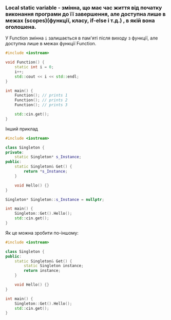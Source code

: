 ### Local static variable - змінна, що має час життя від початку виконання програми до її завершення, але доступна лише в межах (**scope**s)(функції, класу, if-else і т.д.) , в якій вона оголошена.

У Function змінна `i` залишається в пам'яті після виходу з функції, але доступна лише в межах функції Function.

```cpp
#include <iostream>

void Function() {
    static int i = 0;
    i++;
    std::cout << i << std::endl;
}

int main() {
    Function(); // prints 1
    Function(); // prints 2
    Function(); // prints 3

    std::cin.get();
}
```

Інший приклад

```cpp
#include <iostream>

class Singleton {
private:
    static Singleton* s_Instance;
public:
    static Singleton& Get() {
        return *s_Instance;
    }

    void Hello() {}
}

Singleton* Singleton::s_Instance = nullptr;

int main() {
    Singleton::Get().Hello();
    std::cin.get();
}
```

Як це можна зробити по-іншому:
```cpp
#include <iostream>

class Singleton {
public:
    static Singleton& Get() {
        static Singleton instance;
        return instance;
    }

    void Hello() {}
}

int main() {
    Singleton::Get().Hello();
    std::cin.get();
}
```